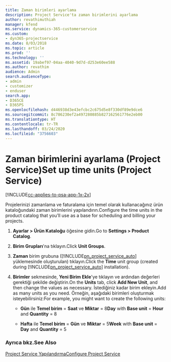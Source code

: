 ```yaml
---
title: Zaman birimleri ayarlama
description: Project Service'ta zaman birimlerini ayarlama
author: revathimuthiah
manager: kfend
ms.service: dynamics-365-customerservice
ms.custom:
- dyn365-projectservice
ms.date: 8/03/2018
ms.topic: article
ms.prod: ''
ms.technology: ''
ms.assetid: 19abef97-04aa-4040-9d7d-d253e60ee588
ms.author: revathim
audience: Admin
search.audienceType:
- admin
- customizer
- enduser
search.app:
- D365CE
- D365PS
ms.openlocfilehash: d446938d3e43efcbc2c675d5e8f330df89e9dce6
ms.sourcegitcommit: 8c786230ef2a497280885b827162561776e2eb00
ms.translationtype: HT
ms.contentlocale: tr-TR
ms.lasthandoff: 03/24/2020
ms.locfileid: "3756603"
---
```

# <a name="set-up-time-units-project-service"></a><span data-ttu-id="ceab1-103">Zaman birimlerini ayarlama (Project Service)</span><span class="sxs-lookup"><span data-stu-id="ceab1-103">Set up time units (Project Service)</span></span>

[!INCLUDE[cc-applies-to-psa-app-1x-2x](../includes/cc-applies-to-psa-app-1x-2x.md)]

<span data-ttu-id="ceab1-104">Projelerinizi zamanlama ve faturalama için temel olarak kullanacağınız ürün kataloğundaki zaman birimlerini yapılandırın.</span><span class="sxs-lookup"><span data-stu-id="ceab1-104">Configure the time units in the product catalog that you’ll use as a base for scheduling and billing your projects.</span></span>  
  
1. <span data-ttu-id="ceab1-105">**Ayarlar > Ürün Kataloğu** öğesine gidin.</span><span class="sxs-lookup"><span data-stu-id="ceab1-105">Go to **Settings > Product Catalog**.</span></span>  
  
2. <span data-ttu-id="ceab1-106">**Birim Grupları**'na tıklayın.</span><span class="sxs-lookup"><span data-stu-id="ceab1-106">Click **Unit Groups**.</span></span>  
  
3. <span data-ttu-id="ceab1-107">**Zaman** birim grubuna ([!INCLUDE[pn_project_service_auto](../includes/pn-project-service-auto.md)] yüklemesinde oluşturulan) tıklayın.</span><span class="sxs-lookup"><span data-stu-id="ceab1-107">Click the **Time** unit group (created during [!INCLUDE[pn_project_service_auto](../includes/pn-project-service-auto.md)] installation).</span></span>  
  
4. <span data-ttu-id="ceab1-108">**Birimler** sekmesinde, **Yeni Birim Ekle**'ye tıklayın ve ardından değerleri gerektiği şekilde değiştirin.</span><span class="sxs-lookup"><span data-stu-id="ceab1-108">On the **Units** tab, click **Add New Unit**, and then change the values as necessary.</span></span> <span data-ttu-id="ceab1-109">İstediğiniz kadar birim ekleyin.</span><span class="sxs-lookup"><span data-stu-id="ceab1-109">Add as many units as you need.</span></span> <span data-ttu-id="ceab1-110">Örneğin, aşağıdaki birimleri oluşturmak isteyebilirsiniz:</span><span class="sxs-lookup"><span data-stu-id="ceab1-110">For example, you might want to create the following units:</span></span>  
  
   - <span data-ttu-id="ceab1-111">**Gün** ile **Temel birim** = **Saat** ve **Miktar** = 8</span><span class="sxs-lookup"><span data-stu-id="ceab1-111">**Day** with **Base unit** = **Hour** and **Quantity** = 8</span></span>  
  
   - <span data-ttu-id="ceab1-112">**Hafta** ile **Temel birim** = **Gün** ve **Miktar** = 5</span><span class="sxs-lookup"><span data-stu-id="ceab1-112">**Week** with **Base unit** = **Day** and **Quantity** = 5</span></span>  
  
### <a name="see-also"></a><span data-ttu-id="ceab1-113">Ayrıca bkz.</span><span class="sxs-lookup"><span data-stu-id="ceab1-113">See Also</span></span>  
 [<span data-ttu-id="ceab1-114">Project Service Yapılandırma</span><span class="sxs-lookup"><span data-stu-id="ceab1-114">Configure Project Service</span></span>](../project-service/configure.md)
